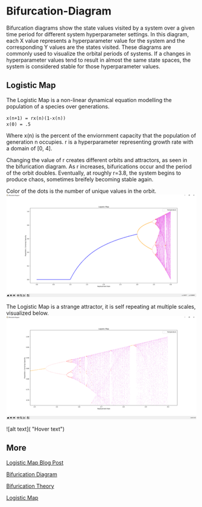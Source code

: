 # Bifurcation-Diagram
Bifurcation diagrams show the state values visited by a system over a given time period for different system hyperparameter settings. In this diagram, each X value represents a hyperparameter value for the system and the corresponding Y values are the states visited. These diagrams are commonly used to visualize the orbital periods of systems. If a changes in hyperparameter values tend to result in almost the same state spaces, the system is considered stable for those hyperparameter values.


## Logistic Map
The Logistic Map is a non-linear dynamical equation modelling the population of a species over generations.

```
x(n+1) = rx(n)(1-x(n))
x(0) = .5
```

Where x(n) is the percent of the enviornment capacity that the population of generation n occupies. r is a hyperparameter representing growth rate with a domain of [0, 4].

Changing the value of r creates different orbits and attractors, as seen in the bifurication diagram. As r increases, bifurications occur and the period of the orbit doubles. Eventually, at roughly r=3.8, the system begins to produce chaos, sometimes breifely becoming stable again. 

Color of the dots is the number of unique values in the orbit.
![Bifurication Diagram showing temperature of logistic map](img/temperature.PNG)


The Logistic Map is a strange attractor, it is self repeating at multiple scales, visualized below.
![Zoomed in Bifurication Diagram showing temperature of logistic map](img/temperature_zoom1.PNG)

![alt text]( "Hover text")



## More
[Logistic Map Blog Post](https://geoffboeing.com/2015/03/chaos-theory-logistic-map/)

[Bifurication Diagram](https://en.wikipedia.org/wiki/Bifurcation_diagram)

[Bifurication Theory](https://en.wikipedia.org/wiki/Bifurcation_theory)

[Logistic Map](https://en.wikipedia.org/wiki/Logistic_map)
